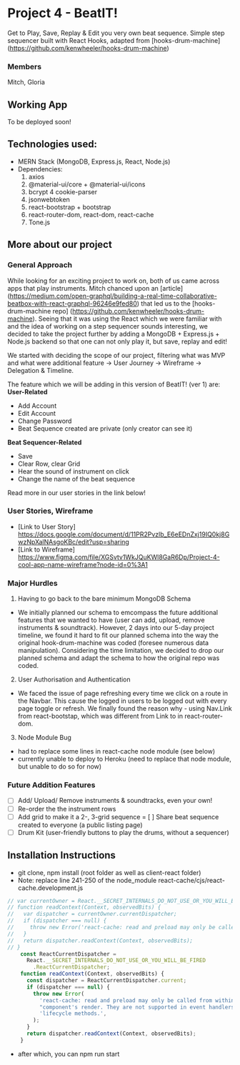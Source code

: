# Project 4 - BeatIT!
Get to Play, Save, Replay & Edit you very own beat sequence.
Simple step sequencer built with React Hooks, adapted from [hooks-drum-machine] (https://github.com/kenwheeler/hooks-drum-machine)

### Members
Mitch, Gloria

## Working App
To be deployed soon!
  
## Technologies used:
- MERN Stack (MongoDB, Express.js, React, Node.js)
- Dependencies: 
  1. axios
  2. @material-ui/core + @material-ui/icons
  3. bcrypt
  4 cookie-parser
  5. jsonwebtoken
  6. react-bootstrap + bootstrap
  7. react-router-dom, react-dom, react-cache
  8. Tone.js
    
## More about our project
### General Approach
While looking for an exciting project to work on, both of us came across apps that play instruments. 
Mitch chanced upon an [article] (https://medium.com/open-graphql/building-a-real-time-collaborative-beatbox-with-react-graphql-96246e9fed80) that led us to the [hooks-drum-machine repo] (https://github.com/kenwheeler/hooks-drum-machine). Seeing that it was using the React which we were familiar with and the idea of working on a step sequencer sounds interesting, we decided to take the project further by adding a MongoDB + Express.js + Node.js backend so that one can not only play it, but save, replay and edit!

We started with deciding the scope of our project, filtering what was MVP and what were additional feature -> User Journey -> Wireframe -> Delegation & Timeline.

The feature which we will be adding in this version of BeatIT! (ver 1) are:
**User-Related**
  - Add Account
  - Edit Account
  - Change Password
  - Beat Sequence created are private (only creator can see it)
  
**Beat Sequencer-Related**
  - Save
  - Clear Row, clear Grid
  - Hear the sound of instrument on click
  - Change the name of the beat sequence
    
Read more in our user stories in the link below!
    
### User Stories, Wireframe
- [Link to User Story] https://docs.google.com/document/d/11PR2Pvzlb_E6eEDnZxj19IQ0kj8GwzNpXalNAsgoKBc/edit?usp=sharing
- [Link to Wireframe]  https://www.figma.com/file/XGSvtv1WkJQuKWl8GaR6Dp/Project-4-cool-app-name-wireframe?node-id=0%3A1

### Major Hurdles
1.  Having to go back to the bare minimum MongoDB Schema
- We initially planned our schema to emcompass the future additional features that we wanted to have (user can add, upload, remove instruments & soundtrack). However, 2 days into our 5-day project timeline, we found it hard to fit our planned schema into the way the original hook-drum-machine was coded (foresee numerous data manipulation). Considering the time limitation, we decided to drop our planned schema and adapt the schema to how the original repo was coded.

2. User Authorisation and Authentication 
- We faced the issue of page refreshing every time we click on a route in the Navbar. This cause the logged in users to be logged out with every page toggle or refresh.
We finally found the reason why - using Nav.Link from react-bootstap, which was different from Link to in react-router-dom. 

3. Node Module Bug
- had to replace some lines in react-cache node module (see below)
- currently unable to deploy to Heroku (need to replace that node module, but unable to do so for now)
    
### Future Addition Features
- [ ] Add/ Upload/ Remove instruments & soundtracks, even your own!
- [ ] Re-order the the instrument rows
- [ ] Add grid to make it a 2-, 3-grid sequence
= [ ] Share beat sequence created to everyone (a public listing page)
- [ ] Drum Kit (user-friendly buttons to play the drums, without a sequencer)

## Installation Instructions
 - git clone, npm install (root folder as well as client-react folder)
 - Note: replace line 241-250 of the node_module react-cache/cjs/react-cache.development.js 
```javascript
// var currentOwner = React.__SECRET_INTERNALS_DO_NOT_USE_OR_YOU_WILL_BE_FIRED.ReactCurrentOwner;
// function readContext(Context, observedBits) {
//   var dispatcher = currentOwner.currentDispatcher;
//   if (dispatcher === null) {
//     throw new Error('react-cache: read and preload may only be called from within a ' + "component's render. They are not supported in event handlers or " + 'lifecycle methods.');
//   }
//   return dispatcher.readContext(Context, observedBits);
// }
    const ReactCurrentDispatcher =
      React.__SECRET_INTERNALS_DO_NOT_USE_OR_YOU_WILL_BE_FIRED
        .ReactCurrentDispatcher;
    function readContext(Context, observedBits) {
      const dispatcher = ReactCurrentDispatcher.current;
      if (dispatcher === null) {
        throw new Error(
          'react-cache: read and preload may only be called from within a ' +
          "component's render. They are not supported in event handlers or " +
          'lifecycle methods.',
        );
      }
      return dispatcher.readContext(Context, observedBits);
    }
```
- after which, you can npm run start
    
